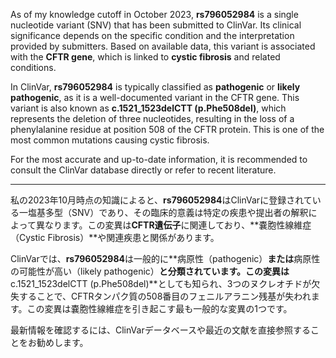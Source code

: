 As of my knowledge cutoff in October 2023, **rs796052984** is a single nucleotide variant (SNV) that has been submitted to ClinVar. Its clinical significance depends on the specific condition and the interpretation provided by submitters. Based on available data, this variant is associated with the **CFTR gene**, which is linked to **cystic fibrosis** and related conditions.

In ClinVar, **rs796052984** is typically classified as **pathogenic** or **likely pathogenic**, as it is a well-documented variant in the CFTR gene. This variant is also known as **c.1521_1523delCTT (p.Phe508del)**, which represents the deletion of three nucleotides, resulting in the loss of a phenylalanine residue at position 508 of the CFTR protein. This is one of the most common mutations causing cystic fibrosis.

For the most accurate and up-to-date information, it is recommended to consult the ClinVar database directly or refer to recent literature.

---

私の2023年10月時点の知識によると、**rs796052984**はClinVarに登録されている一塩基多型（SNV）であり、その臨床的意義は特定の疾患や提出者の解釈によって異なります。この変異は**CFTR遺伝子**に関連しており、**嚢胞性線維症（Cystic Fibrosis）**や関連疾患と関係があります。

ClinVarでは、**rs796052984**は一般的に**病原性（pathogenic）**または**病原性の可能性が高い（likely pathogenic）**と分類されています。この変異は**c.1521_1523delCTT (p.Phe508del)**としても知られ、3つのヌクレオチドが欠失することで、CFTRタンパク質の508番目のフェニルアラニン残基が失われます。この変異は嚢胞性線維症を引き起こす最も一般的な変異の1つです。

最新情報を確認するには、ClinVarデータベースや最近の文献を直接参照することをお勧めします。